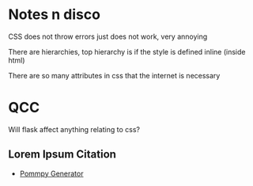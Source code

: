 # Notes n disco

CSS does not throw errors just does not work, very annoying

There are hierarchies, top hierarchy is if the style is defined inline (inside html)

There are so many attributes in css that the internet is necessary


# QCC

Will flask affect anything relating to css?




## Lorem Ipsum Citation
 - [Pommpy Generator](https://www.pommyipsum.com/)